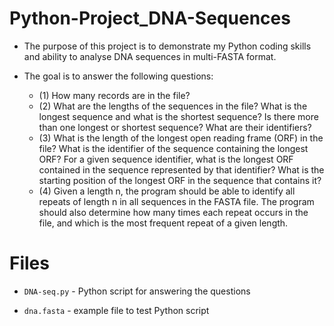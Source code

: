 # Python-Project_DNA-Sequences
- The purpose of this project is to demonstrate my Python coding skills and ability to analyse DNA sequences in multi-FASTA format.

- The goal is to answer the following questions:
  * (1) How many records are in the file?
  * (2) What are the lengths of the sequences in the file? What is the longest sequence and what is the shortest sequence? Is there more than one longest or           shortest sequence? What are their identifiers?
  * (3) What is the length of the longest open reading frame (ORF) in the file? What is the identifier of the sequence containing the longest ORF? For a given sequence identifier, what is the longest ORF contained in the sequence represented by that identifier? What is the starting position of the longest ORF in the sequence that contains it?
  * (4) Given a length n, the program should be able to identify all repeats of length n in all sequences in the FASTA file. The program should also determine how many times each repeat occurs in the file, and which is the most frequent repeat of a given length.

# Files
- `DNA-seq.py` - Python script for answering the questions

- `dna.fasta` - example file to test Python script
